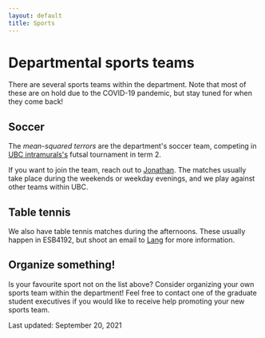 ```yaml
---
layout: default
title: Sports
---
```


# Departmental sports teams

There are several sports teams within the department.
Note that most of these are on hold due to the COVID-19 pandemic,
but stay tuned for when they come back!


## Soccer

The *mean-squared terrors* are the department's soccer team,
competing in [UBC intramurals's](https://recreation.ubc.ca/intramurals/)
futsal tournament in term 2.

If you want to join the team, reach out to
[Jonathan](https://www.stat.ubc.ca/users/jonathan-ok-agyeman).
The matches usually take place during the weekends or weekday evenings,
and we play against other teams within UBC.


## Table tennis

We also have table tennis matches during the afternoons.
These usually happen in ESB4192, but shoot an email to
[Lang](https://www.stat.ubc.ca/users/lang-wu) for more information.


## Organize something!

Is your favourite sport not on the list above?
Consider organizing your own sports team within the department!
Feel free to contact one of the graduate student executives if you would like to receive help promoting your new sports team.


Last updated: September 20, 2021
